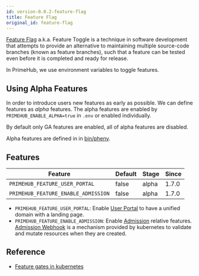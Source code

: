 ```yaml
---
id: version-0.0.2-feature-flag
title: Feature Flag
original_id: feature-flag
---
```


[Feature Flag](https://en.wikipedia.org/wiki/Feature_toggle) a.k.a. Feature Toggle is a technique in software development that attempts to provide an alternative to maintaining multiple source-code branches (known as feature branches), such that a feature can be tested even before it is completed and ready for release.

In PrimeHub, we use environment variables to toggle features.

## Using Alpha Features

In order to introduce users new features as early as possible. We can define features as *alpha* features. The alpha features are enabled by `PRIMEHUB_ENABLE_ALPHA=true` in `.env` or enabled individually.

By default only GA features are enabled, all of alpha features are disabled.

Alpha features are defined in in [bin/phenv](../../bin/phenv).


## Features

Feature|Default|Stage|Since|
-------|-------|-----|-----|
`PRIMEHUB_FEATURE_USER_PORTAL`|false|alpha|1.7.0
`PRIMEHUB_FEATURE_ENABLE_ADMISSION`|false|alpha|1.7.0

- `PRIMEHUB_FEATURE_USER_PORTAL`: Enable [User Portal](user-portal.md) to have a unified domain with a landing page.
- `PRIMEHUB_FEATURE_ENABLE_ADMISSION`: Enable [Admission](admission.md) relative features. [Admission Webhook](https://kubernetes.io/blog/2019/03/21/a-guide-to-kubernetes-admission-controllers/) is a mechanism provided by kubernetes to validate and mutate resources when they are created.


## Reference
- [Feature gates in kubernetes](https://kubernetes.io/docs/reference/command-line-tools-reference/feature-gates/)




